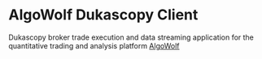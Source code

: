 # AlgoWolf Dukascopy Client

Dukascopy broker trade execution and data streaming application for the quantitative trading and analysis platform [AlgoWolf](https://www.algowolf.com)
